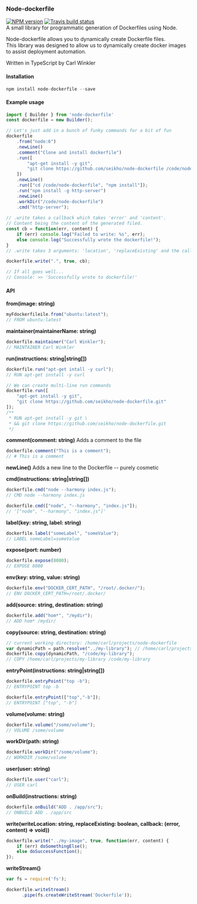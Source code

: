 ### Node-dockerfile

[![NPM version](http://img.shields.io/npm/v/node-dockerfile.svg?style=flat)](https://www.npmjs.org/package/node-dockerfile)
[![Travis build status](https://travis-ci.org/Seikho/node-dockerfile.svg?branch=master)](https://travis-ci.org/Seikho/node-dockerfile)   
A small library for programmatic generation of Dockerfiles using Node.

Node-dockerfile allows you to dynamically create Dockerfile files.  
This library was designed to allow us to dynamically create docker images to assist deployment automation.
  
Written in TypeScript by Carl Winkler

#### Installation

```javascript
npm install node-dockerfile --save
```

#### Example usage
```javascript
import { Builder } from 'node-dockerfile'
const dockerfile = new Builder();

// Let's just add in a bunch of funky commands for a bit of fun
dockerfile
	.from("node:6")
	.newLine()
	.comment("Clone and install dockerfile")
	.run([
		"apt-get install -y git",
		"git clone https://github.com/seikho/node-dockerfile /code/node-dockerfile"
 	])
	.newLine()
	.run(["cd /code/node-dockerfile", "npm install"]);
	.run("npm install -g http-server")
	.newLine()
	.workDir("/code/node-dockerfile")
	.cmd("http-server");
	
// .write takes a callback which takes 'error' and 'content'.
// Content being the content of the generated filed.
const cb = function(err, content) {
	if (err) console.log("Failed to write: %s", err);
	else console.log("Successfully wrote the dockerfile!"); 
}
// .write takes 3 arguments: 'location', 'replaceExisting' and the callback above.

dockerfile.write(".", true, cb);

// If all goes well...
// Console: >> 'Successfully wrote to dockerfile!' 
```

#### API

**from(image: string)**
```javascript
myFdockerfileile.from("ubuntu:latest");
// FROM ubuntu:latest  
```

**maintainer(maintainerName: string)**
```javascript
dockerfile.maintainer("Carl Winkler");
// MAINTAINER Carl Winkler
```

**run(instructions: string|string[])**
```javascript
dockerfile.run("apt-get intall -y curl");
// RUN apt-get install -y curl

// We can create multi-line run commands
dockerfile.run([
	"apt-get install -y git",
	"git clone https://github.com/seikho/node-dockerfile.git"
]);
/**
 * RUN apt-get install -y git \
 * && git clone https://github.com/seikho/node-dockerfile.git
 */
```

**comment(comment: string)** Adds a comment to the file
```javascript
dockerfile.comment("This is a comment");
// # This is a comment
```

**newLine()** Adds a new line to the Dockerfile -- purely cosmetic

**cmd(instructions: string|string[])**
```javascript
dockerfile.cmd("node --harmony index.js");
// CMD node --harmony index.js

dockerfile.cmd(["node", "--harmony", "index.js"]);
// '["node", "--harmony", "index.js"]'
```

**label(key: string, label: string)**
```javascript
dockerfile.label("someLabel", "someValue");
// LABEL someLabel=someValue
```

**expose(port: number)**
```javascript
dockerfile.expose(8080);
// EXPOSE 8080
```

**env(key: string, value: string)**
```javascript
dockerfile.env("DOCKER_CERT_PATH", "/root/.docker/");
// ENV DOCKER_CERT_PATH=/root/.docker/
```

**add(source: string, destination: string)**
```javascript
dockerfile.add("hom*", "/mydir");
// ADD hom* /mydir/
```

**copy(source: string, destination: string)**
```javascript
// current working directory: /home/carl/projects/node-dockerfile
var dynamicPath = path.resolve("../my-library"); // /home/carl/projects/my-library
dockerfile.copy(dynamicPath, "/code/my-library");
// COPY /home/carl/projects/my-library /code/my-library
```

**entryPoint(instructions: string|string[])**
```javascript
dockerfile.entryPoint("top -b");
// ENTRYPOINT top -b

dockerfile.entryPoint(["top","-b"]);
// ENTRYPOINT ["top", "-b"]
```

**volume(volume: string)**
```javascript
dockerfile.volume("/some/volume");
// VOLUME /some/volume
```

**workDir(path: string)**
```javascript
dockerfile.workDir("/some/volume");
// WORKDIR /some/volume
```

**user(user: string)**
```javascript
dockerfile.user("carl");
// USER carl
```

**onBuild(instructions: string)**
```javascript
dockerfile.onBuild("ADD . /app/src");
// ONBUILD ADD . /app/src
```

**write(writeLocation: string, replaceExisting: boolean, callback: (error, content) => void))**

```javascript
dockerfile.write("../my-image", true, function(err, content) {
	if (err) doSomethingElse();
	else doSuccessFunction();
});
```

**writeStream()**

```javascript
var fs = require('fs');

dockerfile.writeStream()
      .pipe(fs.createWriteStream('Dockerfile'));
```